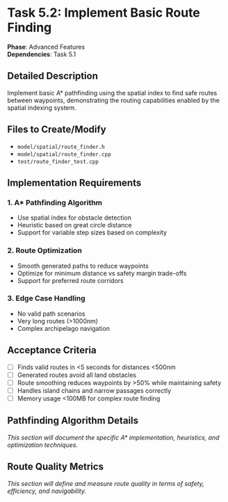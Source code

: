 # Task 5.2: Implement Basic Route Finding

**Phase**: Advanced Features  
**Dependencies**: Task 5.1

## Detailed Description

Implement basic A* pathfinding using the spatial index to find safe routes between waypoints, demonstrating the routing capabilities enabled by the spatial indexing system.

## Files to Create/Modify

- `model/spatial/route_finder.h`
- `model/spatial/route_finder.cpp`
- `test/route_finder_test.cpp`

## Implementation Requirements

### 1. A* Pathfinding Algorithm
- Use spatial index for obstacle detection
- Heuristic based on great circle distance
- Support for variable step sizes based on complexity

### 2. Route Optimization
- Smooth generated paths to reduce waypoints
- Optimize for minimum distance vs safety margin trade-offs
- Support for preferred route corridors

### 3. Edge Case Handling
- No valid path scenarios
- Very long routes (>1000nm)
- Complex archipelago navigation

## Acceptance Criteria

- [ ] Finds valid routes in <5 seconds for distances <500nm
- [ ] Generated routes avoid all land obstacles
- [ ] Route smoothing reduces waypoints by >50% while maintaining safety
- [ ] Handles island chains and narrow passages correctly
- [ ] Memory usage <100MB for complex route finding

## Pathfinding Algorithm Details

_This section will document the specific A* implementation, heuristics, and optimization techniques._

## Route Quality Metrics

_This section will define and measure route quality in terms of safety, efficiency, and navigability._

